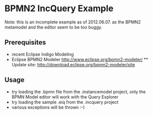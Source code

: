 # BPMN2 IncQuery Example

Note: this is an incomplete example as of 2012.06.07. as the BPMN2 metamodel and the editor seem to be too buggy.

## Prerequisites
* recent Eclipse Indigo Modeling
* Eclipse BPMN2 Modeler http://www.eclipse.org/bpmn2-modeler/
** Update site: http://download.eclipse.org/bpmn2-modeler/site

## Usage

* try loading the .bpmn file from the .instancemodel project, only the BPMN Model editor will work with the Query Explorer
* try loading the sample .eiq from the .incquery project
* various exceptions will be thrown :-)
